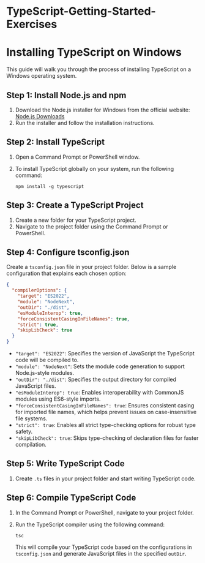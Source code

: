 # TypeScript-Getting-Started-Exercises

# Installing TypeScript on Windows

This guide will walk you through the process of installing TypeScript on a Windows operating system.

## Step 1: Install Node.js and npm

1. Download the Node.js installer for Windows from the official website: [Node.js Downloads](https://nodejs.org/en/download/)
2. Run the installer and follow the installation instructions.

## Step 2: Install TypeScript

1. Open a Command Prompt or PowerShell window.
2. To install TypeScript globally on your system, run the following command:
   
   ```
   npm install -g typescript
   ```

## Step 3: Create a TypeScript Project

1. Create a new folder for your TypeScript project.
2. Navigate to the project folder using the Command Prompt or PowerShell.

## Step 4: Configure tsconfig.json

Create a `tsconfig.json` file in your project folder. Below is a sample configuration that explains each chosen option:

```json
{
  "compilerOptions": {
    "target": "ES2022",
    "module": "NodeNext",
    "outDir": "./dist",
    "esModuleInterop": true,
    "forceConsistentCasingInFileNames": true,
    "strict": true,
    "skipLibCheck": true
  }
}
```

- `"target": "ES2022"`: Specifies the version of JavaScript the TypeScript code will be compiled to.
- `"module": "NodeNext"`: Sets the module code generation to support Node.js-style modules.
- `"outDir": "./dist"`: Specifies the output directory for compiled JavaScript files.
- `"esModuleInterop": true`: Enables interoperability with CommonJS modules using ES6-style imports.
- `"forceConsistentCasingInFileNames": true`: Ensures consistent casing for imported file names, which helps prevent issues on case-insensitive file systems.
- `"strict": true`: Enables all strict type-checking options for robust type safety.
- `"skipLibCheck": true`: Skips type-checking of declaration files for faster compilation.

## Step 5: Write TypeScript Code

1. Create `.ts` files in your project folder and start writing TypeScript code.

## Step 6: Compile TypeScript Code

1. In the Command Prompt or PowerShell, navigate to your project folder.
2. Run the TypeScript compiler using the following command:

   ```
   tsc
   ```

   This will compile your TypeScript code based on the configurations in `tsconfig.json` and generate JavaScript files in the specified `outDir`.
